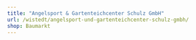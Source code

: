 ```yaml
---
title: "Angelsport & Gartenteichcenter Schulz GmbH"
url: /wistedt/angelsport-und-gartenteichcenter-schulz-gmbh/
shop: Baumarkt
---
```

